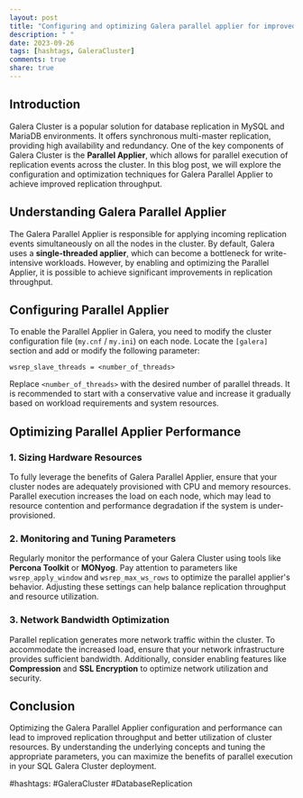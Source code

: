 ```yaml
---
layout: post
title: "Configuring and optimizing Galera parallel applier for improved replication throughput in SQL Galera Cluster"
description: " "
date: 2023-09-26
tags: [hashtags, GaleraCluster]
comments: true
share: true
---
```


## Introduction

Galera Cluster is a popular solution for database replication in MySQL and MariaDB environments. It offers synchronous multi-master replication, providing high availability and redundancy. One of the key components of Galera Cluster is the **Parallel Applier**, which allows for parallel execution of replication events across the cluster. In this blog post, we will explore the configuration and optimization techniques for Galera Parallel Applier to achieve improved replication throughput.

## Understanding Galera Parallel Applier

The Galera Parallel Applier is responsible for applying incoming replication events simultaneously on all the nodes in the cluster. By default, Galera uses a **single-threaded applier**, which can become a bottleneck for write-intensive workloads. However, by enabling and optimizing the Parallel Applier, it is possible to achieve significant improvements in replication throughput.

## Configuring Parallel Applier

To enable the Parallel Applier in Galera, you need to modify the cluster configuration file (`my.cnf` / `my.ini`) on each node. Locate the `[galera]` section and add or modify the following parameter:

```
wsrep_slave_threads = <number_of_threads>
```

Replace `<number_of_threads>` with the desired number of parallel threads. It is recommended to start with a conservative value and increase it gradually based on workload requirements and system resources.

## Optimizing Parallel Applier Performance

### 1. Sizing Hardware Resources

To fully leverage the benefits of Galera Parallel Applier, ensure that your cluster nodes are adequately provisioned with CPU and memory resources. Parallel execution increases the load on each node, which may lead to resource contention and performance degradation if the system is under-provisioned.

### 2. Monitoring and Tuning Parameters

Regularly monitor the performance of your Galera Cluster using tools like **Percona Toolkit** or **MONyog**. Pay attention to parameters like `wsrep_apply_window` and `wsrep_max_ws_rows` to optimize the parallel applier's behavior. Adjusting these settings can help balance replication throughput and resource utilization.

### 3. Network Bandwidth Optimization

Parallel replication generates more network traffic within the cluster. To accommodate the increased load, ensure that your network infrastructure provides sufficient bandwidth. Additionally, consider enabling features like **Compression** and **SSL Encryption** to optimize network utilization and security.

## Conclusion

Optimizing the Galera Parallel Applier configuration and performance can lead to improved replication throughput and better utilization of cluster resources. By understanding the underlying concepts and tuning the appropriate parameters, you can maximize the benefits of parallel execution in your SQL Galera Cluster deployment.

#hashtags: #GaleraCluster #DatabaseReplication